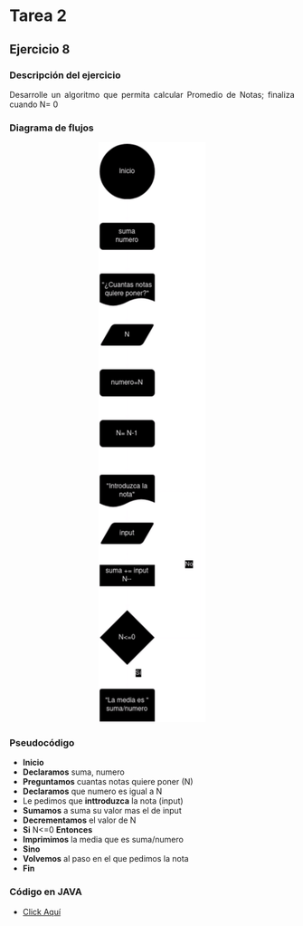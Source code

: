 <div align="justify">

# Tarea 2

## Ejercicio 8

### Descripción del ejercicio
Desarrolle un algoritmo que permita calcular Promedio de Notas; finaliza cuando  N= 0
    
### Diagrama de flujos

<div align="center">
<img src="images/Diagrama-flujo.png"/>
</div>

### Pseudocódigo
- __Inicio__
- __Declaramos__ suma, numero
- __Preguntamos__ cuantas notas quiere poner (N)
- __Declaramos__ que numero es igual a N
- Le pedimos que __inttroduzca__ la nota (input)
- __Sumamos__ a suma su valor mas el de input
- __Decrementamos__ el valor de N
- __Si__ N<=0 __Entonces__
- __Imprimimos__ la media que es suma/numero
- __Sino__
- __Volvemos__ al paso en el que pedimos la nota
- __Fin__

### Código en JAVA
- [Click Aquí](src/main/java/Ejercicio.java)
</div>
